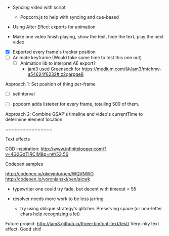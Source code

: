 - Syncing video with script
  - Popcorn.js to help with syncing and cue-based
- Using After Effect exports for animation


- Make one video finish playing, show the text, hide the text, play the next video


- [x] Exported every frame's tracker position
- [ ] Animate keyframe (Would take some time to test this one out)
  - [ ] Animation lib to interpret AE export?
    - jam3 used Greensock for https://medium.com/@Jam3/mtchmv-a54624f6232#.z2qarpge8

Approach 1:
Set position of thing per-frame
  - [ ] setInterval
  - [ ] popcorn adds listener for every frame, totalling 509 of them.


Approach 2:
Combine GSAP's timeline and video's currentTime to determine element location






================

Text effects

COD inspiration: http://www.infinitelooper.com/?v=4G2GdTIRCIM&p=n#/53;56

Codepen samples

http://codepen.io/qkevinto/pen/WQVNWO
http://codepen.io/voronianski/pen/aicwk


- typewriter one could try fade, but decent with timeout = 55

- resolver needs more work to be less jarring
  - try using oblique strategy's glitcher. Preserving space (or non-letter chars help recognizing a lot)




Future project:
http://jam3.github.io/three-bmfont-text/test/ Very inky text effect. Good shit!
